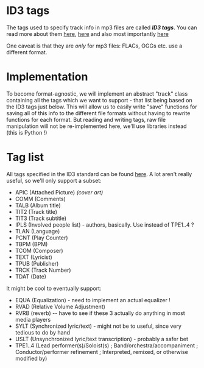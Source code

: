 # ID3 tags
The tags used to specify track info in mp3 files are called ***ID3 tags***. You can read more about them [here](https://en.wikipedia.org/wiki/ID3), [here](https://id3.org/Developer%20Information) and also most importantly [here](https://id3.org/id3v2.3.0)

One caveat is that they are *only* for mp3 files: FLACs, OGGs etc. use a different format.

# Implementation
To become format-agnostic, we will implement an abstract "track" class containing all the tags which we want to support - that list being based on the ID3 tags just below.
This will allow us to easily write "save" functions for saving all of this info to the different file formats without having to rewrite functions for each format.
But reading and writing tags, raw file manipulation will not be re-implemented here, we'll use libraries instead (this is Python !)

# Tag list

All tags specified in the ID3 standard can be found [here](https://id3.org/id3v2.3.0#Declared_ID3v2_frames). A lot aren't really useful, so we'll only support a subset:

- APIC (Attached Picture) *(cover art)*
- COMM (Comments)
- TALB (Album title)
- TIT2 (Track title)
- TIT3 (Track subtitle)
- IPLS (Involved people list) - authors, basically. Use instead of TPE1..4 ?
- TLAN (Language)
- PCNT (Play Counter)
- TBPM (BPM)
- TCOM (Composer)
- TEXT (Lyricist)
- TPUB (Publisher)
- TRCK (Track Number)
- TDAT (Date)


It might be cool to eventually support:

- EQUA (Equalization) - need to implement an actual equalizer !
- RVAD (Relative Volume Adjustment)
- RVRB (reverb) -- have to see if these 3 actually do anything in most media players
- SYLT (Synchronized lyric/text) - might not be to useful, since very tedious to do by hand
- USLT (Unsynchronized lyric/text transcription) - probably a safer bet
- TPE1..4 (Lead performer(s)/Soloist(s) ; Band/orchestra/accompaniment ; Conductor/performer refinement ; Interpreted, remixed, or otherwise modified by)

